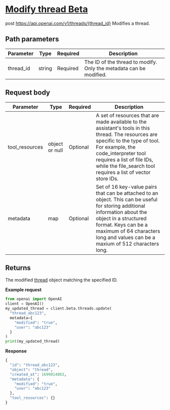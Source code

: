 # [Modify thread Beta](/docs/api-reference/threads/modifyThread)
post https://api.openai.com/v1/threads/{thread_id} 
Modifies a thread. 
## Path parameters 
| Parameter | Type   | Required | Description|
| --- | --- | --- | --- |
| thread_id | string | Required | The ID of the thread to modify. Only the                   metadata can be modified.| 
## Request body 
| Parameter | Type   | Required | Description|
| --- | --- | --- | --- |
| tool_resources | object or null | Optional | A set of resources that are made available to the assistant's                   tools in this thread. The resources are specific to the type                   of tool. For example, the code_interpreter tool                   requires a list of file IDs, while the                   file_search tool requires a list of vector store                   IDs.| 
| metadata | map | Optional | Set of 16 key-value pairs that can be attached to an object.                   This can be useful for storing additional information about                   the object in a structured format. Keys can be a maximum of 64                   characters long and values can be a maxium of 512 characters                   long.| 
## Returns 
The modified
                [thread](/docs/api-reference/threads/object) object
                matching the specified ID. 

**Example request**
```python
from openai import OpenAI
client = OpenAI()
my_updated_thread = client.beta.threads.update(
  "thread_abc123",
  metadata={
    "modified": "true",
    "user": "abc123"
  }
)
print(my_updated_thread)
```

**Response**
```python
{
  "id": "thread_abc123",
  "object": "thread",
  "created_at": 1699014083,
  "metadata": {
    "modified": "true",
    "user": "abc123"
  },
  "tool_resources": {}
}
```
